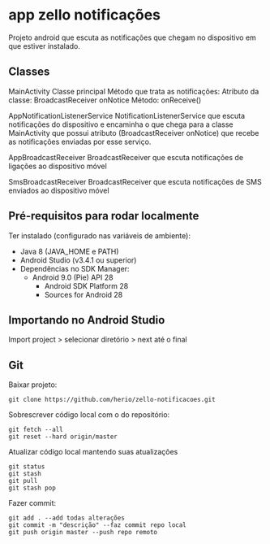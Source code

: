# app zello notificações

Projeto android que escuta as notificações que chegam no dispositivo em que estiver instalado.

## Classes

MainActivity
	Classe principal
	Método que trata as notificações:
		Atributo da classe: BroadcastReceiver onNotice 
		Método: onReceive()
		
AppNotificationListenerService
	NotificationListenerService que escuta notificações do dispositivo e encaminha o que chega para a classe MainActivity que possui atributo (BroadcastReceiver onNotice) que recebe as notificações enviadas por esse serviço.

AppBroadcastReceiver
	BroadcastReceiver que escuta notificações de ligações ao dispositivo móvel

SmsBroadcastReceiver
	BroadcastReceiver que escuta notificações de SMS enviados ao dispositivo móvel
	

## Pré-requisitos para rodar localmente

Ter instalado (configurado nas variáveis de ambiente):
- Java 8 (JAVA_HOME e PATH)
- Android Studio (v3.4.1 ou superior)
- Dependências no SDK Manager:
	- Android 9.0 (Pie) API 28
		- Android SDK Platform 28
		- Sources for Android 28


## Importando no Android Studio

Import project > selecionar diretório > next até o final
    
	
## Git

Baixar projeto:

    git clone https://github.com/herio/zello-notificacoes.git

Sobrescrever código local com o do repositório:

    git fetch --all
	git reset --hard origin/master
	
Atualizar código local mantendo suas atualizações
  
    git status
	git stash
	git pull
	git stash pop
	
Fazer commit:

    git add . --add todas alterações
    git commit -m "descrição" --faz commit repo local
    git push origin master --push repo remoto
    